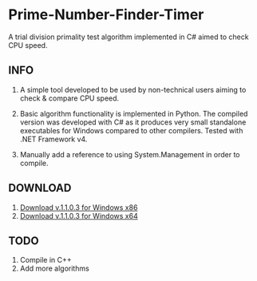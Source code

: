 # Prime-Number-Finder-Timer
A trial division primality test algorithm implemented in C# aimed to check CPU speed.

## INFO
1. A simple tool developed to be used by non-technical users aiming to check & compare CPU speed.

2. Basic algorithm functionality is implemented in Python.
The compiled version was developed with C# as it produces very small standalone executables for Windows compared to other compilers. Tested with .NET Framework v4.

3. Manually add a reference to using System.Management in order to compile.

## DOWNLOAD
1. [Download v.1.1.0.3 for Windows x86](https://github.com/liagason/Prime-Number-Finder-Timer/blob/master/pnft.exe "Prime Number Finder Timer x86")
2. [Download v.1.1.0.3 for Windows x64](https://github.com/liagason/Prime-Number-Finder-Timer/blob/master/pnft_x64.exe "Prime Number Finder Timer x64")

## TODO
1. Compile in C++
2. Add more algorithms
